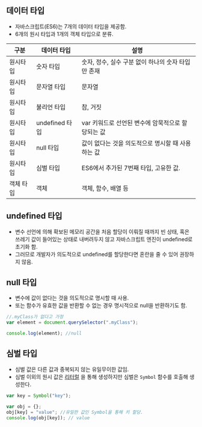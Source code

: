 ## 데이터 타입

- 자바스크립트(ES6)는 7개의 데이터 타입을 제공함.
- 6개의 원시 타입과 1개의 객체 타입으로 분류.

| 구분      | 데이터 타입    | 설명                                               |
| --------- | -------------- | -------------------------------------------------- |
| 원시타입  | 숫자 타입      | 숫자, 정수, 실수 구분 없이 하나의 숫자 타입만 존재 |
| 원시타입  | 문자열 타입    | 문자열                                             |
| 원시타입  | 불리언 타입    | 참, 거짓                                           |
| 원시타입  | undefined 타입 | var 키워드로 선언된 변수에 암묵적으로 할당되는 값  |
| 원시타입  | null 타입      | 값이 없다는 것을 의도적으로 명시할 때 사용하는 값  |
| 원시타입  | 심벌 타입      | ES6에서 추가된 7번째 타입, 고유한 값.              |
| 객체 타입 | 객체           | 객체, 함수, 배열 등                                |

## undefined 타입

- 변수 선언에 의해 확보된 메모리 공간을 처음 할당이 이뤄질 때까지 빈 상태, 혹은 쓰레기 값이 들어있는 상태로 내버려두지 않고 자바스크립트 엔진이 undefined로 초기화 함.
- 그러므로 개발자가 의도적으로 undefined를 할당한다면 혼란을 줄 수 있어 권장하지 않음.

## null 타입

- 변수에 값이 없다는 것을 의도적으로 명시할 때 사용.
- 또는 함수가 유효한 값을 반환할 수 없는 경우 명시적으로 null을 반환하기도 함.

```js
//.myClass가 없다고 가정
var element = document.querySelector(".myClass");

console.log(element); //null
```

## 심벌 타입

- 심벌 값은 다른 값과 중복되지 않는 유일무이한 값임.
- 심벌 이외의 원시 값은 [리터럴](%ED%91%9C%ED%98%84%EC%8B%9D.md) 을 통해 생성하지만 심벌은 `Symbol` 함수를 호출해 생성한다.

```js
var key = Symbol("key");

var obj = {};
obj[key] = "value"; //유일한 값인 Symbol을 통해 키 할당.
console.log(obj[key]); // value
```
